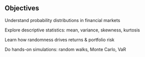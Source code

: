 ## Objectives 

Understand probability distributions in financial markets

Explore descriptive statistics: mean, variance, skewness, kurtosis

Learn how randomness drives returns & portfolio risk

Do hands-on simulations: random walks, Monte Carlo, VaR